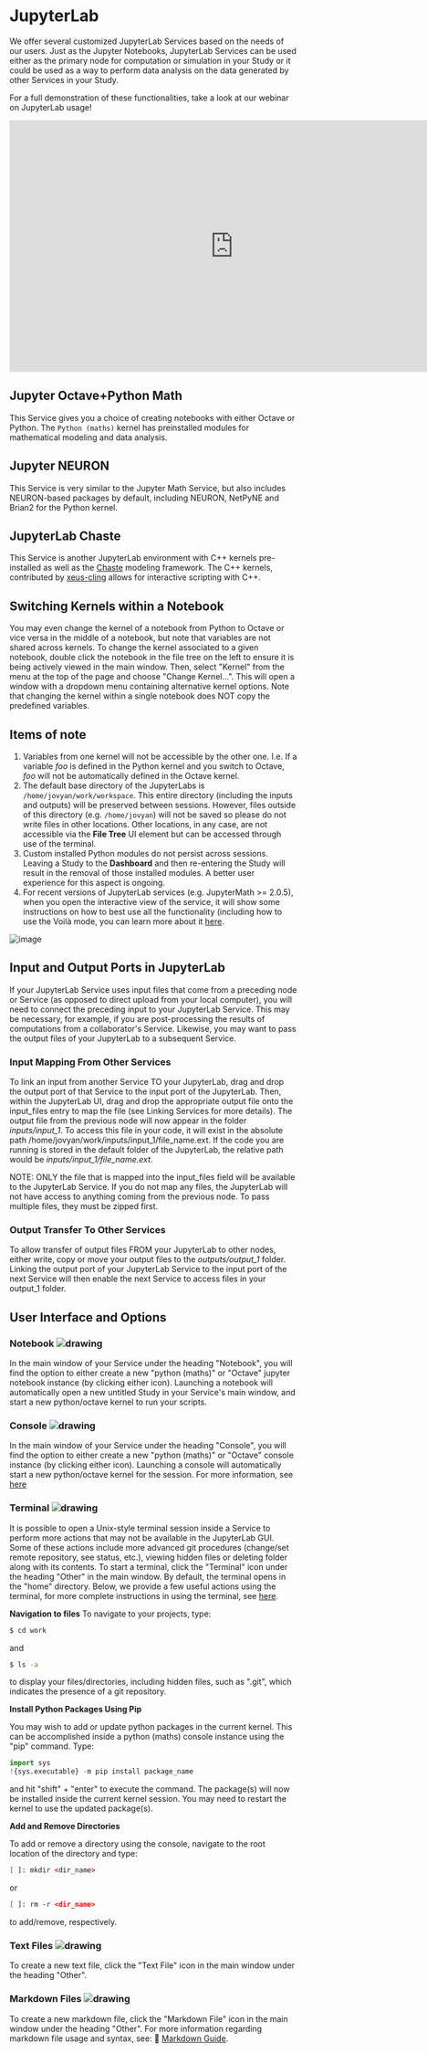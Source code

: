 # JupyterLab 

We offer several customized JupyterLab Services based on the needs of our users. Just as the Jupyter Notebooks, JupyterLab Services can be used either as the primary node for computation or simulation in your Study or it could be used as a way to perform data analysis on the data generated by other Services in your Study.

For a full demonstration of these functionalities, take a look at our webinar on JupyterLab usage!
<p align="center">
<iframe width="784" height="441" src="https://www.youtube.com/embed/H1fB0M7FKmk" frameborder="0" allow="accelerometer; autoplay; encrypted-media; gyroscope; picture-in-picture" allowfullscreen></iframe>
</p>

## Jupyter Octave+Python Math
This Service gives you a choice of creating notebooks with either Octave or Python. The ```Python (maths)``` kernel has preinstalled modules for mathematical modeling and data analysis.

## Jupyter NEURON
This Service is very similar to the Jupyter Math Service, but also includes NEURON-based packages by default, including NEURON, NetPyNE and Brian2 for the Python kernel.

## JupyterLab Chaste
This Service is another JupyterLab environment with C++ kernels pre-installed as well as the [Chaste](https://www.cs.ox.ac.uk/chaste/) modeling framework. The C++ kernels, contributed by [xeus-cling](https://xeus-cling.readthedocs.io/en/latest/) allows for interactive scripting with C++.

## Switching Kernels within a Notebook
You may even change the kernel of a notebook from Python to Octave or vice versa in the middle of a notebook, but note that variables are not shared across kernels. To change the kernel associated to a given notebook, double click the notebook in the file tree on the left to ensure it is being actively viewed in the main window. Then, select "Kernel" from the menu at the top of the page and choose "Change Kernel...". This will open a window with a dropdown menu containing alternative kernel options.  Note that changing the kernel within a single notebook does NOT copy the predefined variables. 

## Items of note
1. Variables from one kernel will not be accessible by the other one. I.e. If a variable *foo* is defined in the Python kernel and you switch to Octave, *foo* will not be automatically defined in the Octave kernel.
2. The default base directory of the JupyterLabs is ```/home/jovyan/work/workspace```. This entire directory (including the inputs and outputs) will be preserved between sessions. However, files outside of this directory (e.g. ```/home/jovyan```) will not be saved so please do not write files in other locations. Other locations, in any case, are not accessible via the **File Tree** UI element but can be accessed through use of the terminal.
3. Custom installed Python modules do not persist across sessions. Leaving a Study to the **Dashboard** and then re-entering the Study will result in the removal of those installed modules. A better user experience for this aspect is ongoing. 
4. For recent versions of JupyterLab services (e.g. JupyterMath >= 2.0.5), when you open the interactive view of the service, it will show some instructions on how to best use all the functionality (including how to use the Voilà mode, you can learn more about it [here](https://github.com/voila-dashboards/voila).

![image](https://user-images.githubusercontent.com/18575092/185437452-b061fdb5-a1f2-4e47-8b47-08a6f276124e.png)



## Input and Output Ports in JupyterLab

If your JupyterLab Service uses input files that come from a preceding node or Service (as opposed to direct upload from your local computer), you will need to connect the preceding input to your JupyterLab Service. This may be necessary, for example, if you are post-processing the results of computations from a collaborator's Service. Likewise, you may want to pass the output files of your JupyterLab to a subsequent Service.

### Input Mapping From Other Services
To link an input from another Service TO your JupyterLab, drag and drop the output port of that Service to the input port of the JupyterLab. Then, within the JupyterLab UI, drag and drop the appropriate output file onto the input_files entry to map the file (see Linking Services for more details). The output file from the previous node will now appear in the folder *inputs/input_1*. To access this file in your code, it will exist in the absolute path /home/jovyan/work/inputs/input_1/file_name.ext. If the code you are running is stored in the default folder of the JupyterLab, the relative path would be *inputs/input_1/file_name.ext*.

NOTE: ONLY the file that is mapped into the input_files field will be available to the JupyterLab Service. If you do not map any files, the JupyterLab will not have access to anything coming from the previous node. To pass multiple files, they must be zipped first.

### Output Transfer To Other Services
To allow transfer of output files FROM your JupyterLab to other nodes, either write, copy or move your output files to the *outputs/output_1* folder. Linking the output port of your JupyterLab Service to the input port of the next Service will then enable the next Service to access files in your output_1 folder.

## User Interface and Options

### Notebook ![drawing](https://github.com/ITISFoundation/osparc-manual-z43/blob/master/docs/_media/notebook.png?raw=true ':size=25:')
In the main window of your Service under the heading "Notebook", you will find the option to either create a new "python (maths)" or "Octave" jupyter notebook instance (by clicking either icon).  Launching a notebook will automatically open a new untitled Study in your Service's main window, and start a new python/octave kernel to run your scripts.  


###  Console ![drawing](https://github.com/ITISFoundation/osparc-manual-z43/blob/master/docs/_media/console.png?raw=true ':size=25:')
In the main window of your Service under the heading "Console", you will find the option to either create a new "python (maths)" or "Octave" console instance (by clicking either icon).  Launching a console will automatically start a new python/octave kernel for the session. For more information, see [here](https://jupyterlab.readthedocs.io/en/stable/user/code_console.html)

### Terminal ![drawing](https://github.com/ITISFoundation/osparc-manual-z43/blob/master/docs/_media/terminal.png?raw=true ':size=25:')
It is possible to open a Unix-style terminal session inside a Service to perform more actions that may not be available in the JupyterLab GUI. Some of these actions include more advanced git procedures (change/set remote repository, see status, etc.), viewing hidden files or deleting folder along with its contents. To start a terminal, click the "Terminal" icon under the heading "Other" in the main window.  By default, the terminal opens in the "home" directory.  Below, we provide a few useful actions using the terminal, for more complete instructions in using the terminal, see [here](https://help.ubuntu.com/community/UsingTheTerminal).

**Navigation to files**
To navigate to your projects, type:
```bash
$ cd work
```
and 
```bash
$ ls -a 
```
to display your files/directories, including hidden files, such as ".git", which indicates the presence of a git repository.

**Install Python Packages Using Pip**

You may wish to add or update python packages in the current kernel.  This can be accomplished inside a python (maths) console instance using the "pip" command.  Type:
```python
import sys
!{sys.executable} -m pip install package_name
```
and hit "shift" + "enter" to execute the command.  The package(s) will now be installed inside the current kernel session.  You may need to restart the kernel to use the updated package(s).

**Add and Remove Directories**

To add or remove a directory using the console, navigate to the root location of the directory and type:
```bash
[ ]: mkdir <dir_name>
```
or
```bash
[ ]: rm -r <dir_name>
```
to add/remove, respectively.

### Text Files ![drawing](https://github.com/ITISFoundation/osparc-manual-z43/blob/master/docs/_media/textfile.png?raw=true ':size=25:')
To create a new text file, click the "Text File" icon in the main window under the heading "Other".  

### Markdown Files ![drawing](https://github.com/ITISFoundation/osparc-manual-z43/blob/master/docs/_media/markdown.png?raw=true ':size=25:')
To create a new markdown file, click the "Markdown File" icon in the main window under the heading "Other".  For more information regarding markdown file usage and syntax, see: :link: [Markdown Guide](https://www.markdownguide.org/basic-syntax/).
